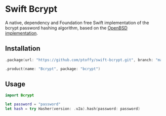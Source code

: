 # Swift Bcrypt

A native, dependency and Foundation free Swift implementation of the bcrypt password hashing algorithm, based on the [OpenBSD implementation](https://github.com/openbsd/src/blob/master/lib/libc/crypt/bcrypt.c).

## Installation

```swift
.package(url: "https://github.com/ptoffy/swift-bcrypt.git", branch: "main")
```

```swift
.product(name: "Bcrypt", package: "bcrypt")
```

## Usage

```swift
import Bcrypt

let password = "password"
let hash = try Hasher(version: .v2a).hash(password: password)
```

